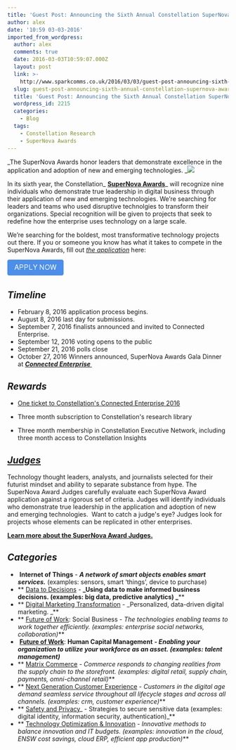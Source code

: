 ```yaml
---
title: 'Guest Post: Announcing the Sixth Annual Constellation SuperNova Awards'
author: alex
date: '10:59 03-03-2016'
imported_from_wordpress:
  author: alex
  comments: true
  date: 2016-03-03T10:59:07.000Z
  layout: post
  link: >-
    http://www.sparkcomms.co.uk/2016/03/03/guest-post-announcing-sixth-annual-constellation-supernova-awards/
  slug: guest-post-announcing-sixth-annual-constellation-supernova-awards
  title: 'Guest Post: Announcing the Sixth Annual Constellation SuperNova Awards'
  wordpress_id: 2215
  categories:
    - Blog
  tags:
    - Constellation Research
    - SuperNova Awards
---
```


_The SuperNova Awards honor leaders that demonstrate excellence in the application and adoption of new and emerging technologies. _[![](SuperNova%20Award%20header.png)](https://www.constellationr.com/events/supernova/2016)

In its sixth year, the Constellation_ **[SuperNova Awards](https://www.constellationr.com/events/supernova/2016)**_ will recognize nine individuals who demonstrate true leadership in digital business through their application of new and emerging technologies. We’re searching for leaders and teams who used disruptive technolgies to transform their organizations. Special recognition will be given to projects that seek to redefine how the enterprise uses technology on a large scale.

We’re searching for the boldest, most transformative technology projects out there. If you or someone you know has what it takes to compete in the SuperNova Awards, fill out _[the application](http://info.constellationr.com/download-supernova-award-application-checklist)_ here: 

[![APPLY NOW](9d75130d-7166-4805-ac3b-72177d3cc64f.png)](http://cta-redirect.hubspot.com/cta/redirect/341263/9d75130d-7166-4805-ac3b-72177d3cc64f?__hstc=185180534.8632caa489f0666149ad9cba9a27f322.1454688719893.1455876225127.1457002447005.4&__hssc=185180534.1.1457002447005&__hsfp=3211536806)

## **_Timeline_**

  * February 8, 2016 application process begins. 
  * August 8, 2016 last day for submissions.
  * September 7, 2016 finalists announced and invited to Connected Enterprise.
  * September 12, 2016 voting opens to the public
  * September 21, 2016 polls close
  * October 27, 2016 Winners announced, SuperNova Awards Gala Dinner at _**[Connected Enterprise ](http://www.constellationevents.com/event/constellations-connected-enterprise-2016/)**_

## _Rewards_

  * [One ticket to Constellation's Connected Enterprise 2016](http://www.constellationevents.com/event/constellations-connected-enterprise-2016/)

  * Three month subscription to Constellation's research library

  * Three month membership in Constellation Executive Network, including three month access to Constellation Insights

## [_**Judges**_](https://www.constellationr.com/content/2016-supernova-award-judges)

Technology thought leaders, analysts, and journalists selected for their futurist mindset and ability to separate substance from hype. The SuperNova Award Judges carefully evaluate each SuperNova Award application against a rigorous set of criteria. Judges will identify individuals who demonstrate true leadership in the application and adoption of new and emerging technologies.  Want to catch a judge's eye? Judges look for projects whose elements can be replicated in other enterprises.

**[Learn more about the SuperNova Award Judges.](https://www.constellationr.com/content/2016-supernova-award-judges)**

## _**Categories**_

  *  **Internet of Things** - _**A network of smart objects enables smart services.**_ (examples: sensors, smart ‘things’, device to purchase)
  * ** [Data to Decisions](http://constellationr.com/content/data-decisions) - **_Using data to make informed business decisions. (examples: big data, predictive analytics) _****
  * ** [Digital Marketing Transformation](http://constellationr.com/content/digital-marketing-transformation) - _Personalized, data-driven digital marketing. _**
  * ** [Future of Work](http://constellationr.com/content/future-work): Social Business - _The technologies enabling teams to work together efficiently. (examples: enterprise social networks, collaboration)_**
  *  **[Future of Work](https://www.constellationr.com/content/future-work)**: **Human Capital Management** _**- Enabling your organization to utilize your workforce as an asset. (examples: talent management)**_
  * ** [Matrix Commerce](http://constellationr.com/content/matrix-commerce) - _Commerce responds to changing realities from the supply chain to the storefront. (examples: digital retail, supply chain, payments, omni-channel retail)_**
  * ** [Next Generation Customer Experience](http://constellationr.com/content/next-generation-customer-experience) - _Customers in the digital age demand seamless service throughout all lifecycle stages and across all channels. (examples: crm, customer experience)_**
  * ** [Safety and Privacy](https://www.constellationr.com/content/safety-and-privacy)_ - Strategies to secure sensitive data (examples: digital identity, information security, authentication)_**
  * ** [Technology Optimization & Innovation](http://constellationr.com/content/tech-optimization-and-innovation) - _Innovative methods to balance innovation and IT budgets. (examples: innovation in the cloud, ENSW cost savings, cloud ERP, efficient app production)_**
